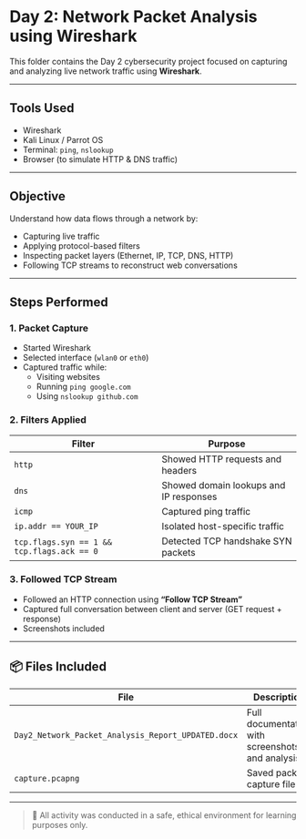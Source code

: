 #  Day 2: Network Packet Analysis using Wireshark

This folder contains the Day 2 cybersecurity project focused on capturing and analyzing live network traffic using **Wireshark**.

---

##  Tools Used
- Wireshark
- Kali Linux / Parrot OS
- Terminal: `ping`, `nslookup`
- Browser (to simulate HTTP & DNS traffic)

---

##  Objective
Understand how data flows through a network by:
- Capturing live traffic
- Applying protocol-based filters
- Inspecting packet layers (Ethernet, IP, TCP, DNS, HTTP)
- Following TCP streams to reconstruct web conversations

---

##  Steps Performed

###  1. Packet Capture
- Started Wireshark
- Selected interface (`wlan0` or `eth0`)
- Captured traffic while:
  - Visiting websites
  - Running `ping google.com`
  - Using `nslookup github.com`

###  2. Filters Applied
| Filter | Purpose |
|--------|---------|
| `http` | Showed HTTP requests and headers |
| `dns` | Showed domain lookups and IP responses |
| `icmp` | Captured ping traffic |
| `ip.addr == YOUR_IP` | Isolated host-specific traffic |
| `tcp.flags.syn == 1 && tcp.flags.ack == 0` | Detected TCP handshake SYN packets |

###  3. Followed TCP Stream
- Followed an HTTP connection using **“Follow TCP Stream”**
- Captured full conversation between client and server (GET request + response)
- Screenshots included

---

## 📦 Files Included

| File | Description |
|------|-------------|
| `Day2_Network_Packet_Analysis_Report_UPDATED.docx` | Full documentation with screenshots and analysis |
| `capture.pcapng` | Saved packet capture file 

---

> 🧠 All activity was conducted in a safe, ethical environment for learning purposes only.
